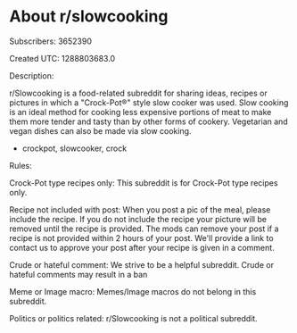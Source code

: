 # About r/slowcooking

Subscribers: 3652390

Created UTC: 1288803683.0

Description:

r/Slowcooking is a food-related subreddit for sharing ideas, recipes or pictures in which a "Crock-Pot®" style slow cooker was used. Slow cooking is an ideal method for cooking less expensive portions of meat to make them more tender and tasty than by other forms of cookery.
Vegetarian and vegan dishes can also be made via slow cooking.

- crockpot, slowcooker, crock

Rules:

Crock-Pot type recipes only: This subreddit is for Crock-Pot type recipes only.

Recipe not included with post: When you post a pic of the meal, please include the recipe. If you do not include the recipe your picture will be removed until the recipe is provided. The mods can remove your post if a recipe is not provided within 2 hours of your post. We'll provide a link to contact us to approve your post after your recipe is given in a comment.

Crude or hateful comment: We strive to be a helpful subreddit. Crude or hateful comments may result in a ban

Meme or Image macro: Memes/Image macros do not belong in this subreddit.

Politics or politics related: r/Slowcooking is not a political subreddit.

